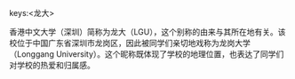 keys:<龙大>


香港中文大学（深圳）简称为龙大（LGU），这个别称的由来与其所在地有关。该校位于中国广东省深圳市龙岗区，因此被同学们亲切地戏称为龙岗大学（Longgang University）。这个昵称既体现了学校的地理位置，也表达了同学们对学校的热爱和归属感。